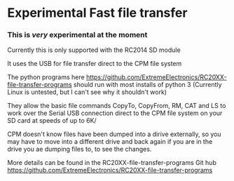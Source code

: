 # Experimental Fast file transfer 

### This is _very_ experimental at the moment

Currently this is only supported with the RC2014 SD module 

It uses the USB for file transfer direct to the CPM file system

The python programs here https://github.com/ExtremeElectronics/RC20XX-file-transfer-programs should run with most installs of python 3
(Currently Linux is untested, but I can't see why it shouldn't work) 

They allow the basic file commands CopyTo, CopyFrom, RM, CAT and LS to work over the Serial USB connection direct to the CPM file system on your SD card at speeds of up to 6K/

CPM doesn't know files have been dumped into a dirive externally, so you may have to move into a different drive and back again if you are in the drive you ae dumping files to, to see the changes. 

More details can be found in the RC20XX-file-transfer-programs Git hub https://github.com/ExtremeElectronics/RC20XX-file-transfer-programs 

